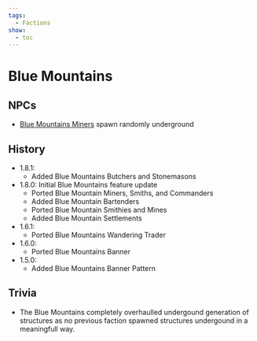 ```yaml
---
tags:
  - Factions
show:
  - toc
---
```


####

# Blue Mountains

## NPCs
- [Blue Mountains Miners](/Extended-Wiki/wiki/Blue_Dwarven_Miner) spawn randomly underground

## History
- 1.8.1:
    - Added Blue Mountains Butchers and Stonemasons
- 1.8.0: Initial Blue Mountains feature update
    - Ported Blue Mountain Miners, Smiths, and Commanders
    - Added Blue Mountain Bartenders
    - Ported Blue Mountain Smithies and Mines
    - Added Blue Mountain Settlements
- 1.6.1:
    - Ported Blue Mountains Wandering Trader
- 1.6.0:
    - Ported Blue Mountains Banner
- 1.5.0:
    - Added Blue Mountains Banner Pattern

## Trivia

- The Blue Mountains completely overhaulled undergound generation of structures as no previous faction spawned structures undergound in a meaningfull way.